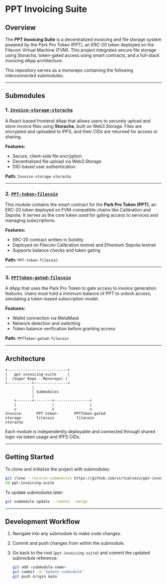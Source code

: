 # PPT Invoicing Suite

## Overview

The **PPT Invoicing Suite** is a decentralized invoicing and file storage system powered by the Park Pro Token (PPT), an ERC-20 token deployed on the Filecoin Virtual Machine (FVM). This project integrates secure file storage using Storacha, token-gated access using smart contracts, and a full-stack invoicing dApp architecture.

This repository serves as a monorepo containing the following interconnected submodules:

---

## Submodules

### 1. [`Invoice-storage-storacha`](https://github.com/virtualvasu/Invoice-storage-storacha.git)

A React-based frontend dApp that allows users to securely upload and store invoice files using **Storacha**, built on Web3.Storage. Files are encrypted and uploaded to IPFS, and their CIDs are returned for access or sharing.

**Features:**

* Secure, client-side file encryption
* Decentralized file upload via Web3.Storage
* DID-based user authentication

**Path:** `Invoice-storage-storacha`

---

### 2. [`PPT-token-filecoin`](https://github.com/virtualvasu/PPT-token-filecoin.git)

This module contains the smart contract for the **Park Pro Token (PPT)**, an ERC-20 token deployed on FVM-compatible chains like Calibration and Sepolia. It serves as the core token used for gating access to services and managing subscriptions.

**Features:**

* ERC-20 contract written in Solidity
* Deployed on Filecoin Calibration testnet and Ethereum Sepolia testnet
* Supports balance checks and token gating

**Path:** `PPT-token-filecoin`

---

### 3. [`PPTToken-gated-filecoin`](https://github.com/virtualvasu/PPTToken-gated-filecoin.git)

A dApp that uses the Park Pro Token to gate access to invoice generation features. Users must hold a minimum balance of PPT to unlock access, simulating a token-based subscription model.

**Features:**

* Wallet connection via MetaMask
* Network detection and switching
* Token balance verification before granting access

**Path:** `PPTToken-gated-filecoin`

---

## Architecture

```
+---------------------------+
|   ppt-invoicing-suite     |
|  (Super Repo - Monorepo) |
+-----------+---------------+
            |
            | Submodules
            |
    +-------+--------+----------------+
    |                |                |
    v                v                v
Invoice-      PPT-token-       PPTToken-gated-
storage-      filecoin          filecoin
storacha
```

Each module is independently deployable and connected through shared logic via token usage and IPFS CIDs.

---

## Getting Started

To clone and initialize the project with submodules:

```bash
git clone --recurse-submodules https://github.com/virtualvasu/ppt-invoicing-suite
cd ppt-invoicing-suite
```

To update submodules later:

```bash
git submodule update --remote --merge
```

---

## Development Workflow

1. Navigate into any submodule to make code changes.
2. Commit and push changes from within the submodule.
3. Go back to the root (`ppt-invoicing-suite`) and commit the updated submodule reference:

   ```bash
   git add <submodule-name>
   git commit -m "Update submodule"
   git push origin main
   ```


